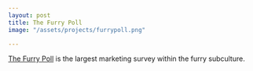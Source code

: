 ```yaml
---
layout: post
title: The Furry Poll
image: "/assets/projects/furrypoll.png"

---
```


[The Furry Poll](http://furrypoll.com) is the largest marketing survey within the furry subculture.
